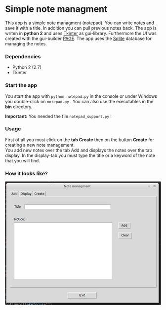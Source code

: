 # Simple note managment

This app is a simple note managment (notepad). You can write notes and save it with a title. In addition you can pull previous notes back.
The app is writen in **python 2** and uses [Tkinter](https://docs.python.org/2/library/tkinter.html) as gui-library. Furthermore the UI was created with the gui-builder [PAGE](http://page.sourceforge.net/). The app uses the [Sqlite](https://www.sqlite.org/) database for managing the notes. 

### Dependencies

* Python 2 (2.7)
* Tkinter


### Start the app

You start the app with ```python notepad.py``` in the console or under Windows you double-click on ```notepad.py``` .
You can also use the executables in the **bin** directory.  

**Important:** You needed the file ```notepad_support.py``` !  

### Usage

First of all you must click on the **tab Create** then on the button **Create** for creating a new note management.  
You add new notes over the tab Add and displays the notes over the tab display. In the display-tab you must type the title or a keyword of the note that you will find.  

### How it looks like?

![screenshot of the app](img/screenshot.png "")
